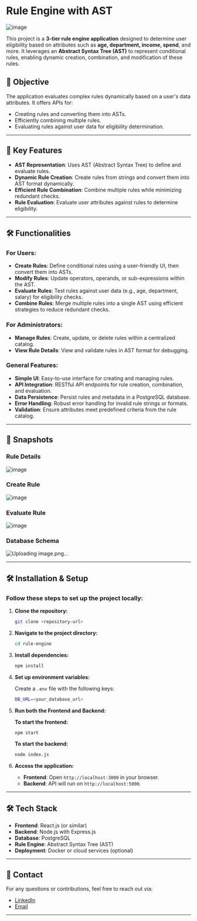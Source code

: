 # Rule Engine with AST

![image](https://github.com/user-attachments/assets/b650b1d0-88f5-4d4c-98bb-ced66a42cf36)

This project is a **3-tier rule engine application** designed to determine user eligibility based on attributes such as **age, department, income, spend**, and more. It leverages an **Abstract Syntax Tree (AST)** to represent conditional rules, enabling dynamic creation, combination, and modification of these rules.

## 🚀 Objective

The application evaluates complex rules dynamically based on a user's data attributes. It offers APIs for:

- Creating rules and converting them into ASTs.
- Efficiently combining multiple rules.
- Evaluating rules against user data for eligibility determination.

---

## 🌟 Key Features

- **AST Representation**: Uses AST (Abstract Syntax Tree) to define and evaluate rules.
- **Dynamic Rule Creation**: Create rules from strings and convert them into AST format dynamically.
- **Efficient Rule Combination**: Combine multiple rules while minimizing redundant checks.
- **Rule Evaluation**: Evaluate user attributes against rules to determine eligibility.

---

## 🛠️ Functionalities

### For Users:
- **Create Rules**: Define conditional rules using a user-friendly UI, then convert them into ASTs.
- **Modify Rules**: Update operators, operands, or sub-expressions within the AST.
- **Evaluate Rules**: Test rules against user data (e.g., age, department, salary) for eligibility checks.
- **Combine Rules**: Merge multiple rules into a single AST using efficient strategies to reduce redundant checks.

### For Administrators:
- **Manage Rules**: Create, update, or delete rules within a centralized catalog.
- **View Rule Details**: View and validate rules in AST format for debugging.

### General Features:
- **Simple UI**: Easy-to-use interface for creating and managing rules.
- **API Integration**: RESTful API endpoints for rule creation, combination, and evaluation.
- **Data Persistence**: Persist rules and metadata in a PostgreSQL database.
- **Error Handling**: Robust error handling for invalid rule strings or formats.
- **Validation**: Ensure attributes meet predefined criteria from the rule catalog.

---

## 📸 Snapshots

### Rule Details
![image](https://github.com/user-attachments/assets/ffa09c6e-60d1-4548-9fcf-b79eed581eb4)

### Create Rule
![image](https://github.com/user-attachments/assets/72ddecab-3748-4311-bb55-48de39061435)

### Evaluate Rule
![image](https://github.com/user-attachments/assets/b3bf84c1-0a2f-458b-bac2-5a8c88ce8078)

### Database Schema
![Uploading image.png…]()


---

## 🛠️ Installation & Setup

### Follow these steps to set up the project locally:

1. **Clone the repository:**

   ```bash
   git clone <repository-url>
   ```

2. **Navigate to the project directory:**

   ```bash
   cd rule-engine
   ```

3. **Install dependencies:**

   ```bash
   npm install
   ```

4. **Set up environment variables:**

   Create a `.env` file with the following keys:

   ```bash
   DB_URL=<your_database_url>
   ```

5. **Run both the Frontend and Backend:**

   **To start the frontend:**

   ```bash
   npm start
   ```

   **To start the backend:**

   ```bash
   node index.js
   ```

6. **Access the application:**  
   - **Frontend**: Open `http://localhost:3000` in your browser.  
   - **Backend**: API will run on `http://localhost:5000`.

---

## 🛠️ Tech Stack

- **Frontend**: React.js (or similar)
- **Backend**: Node.js with Express.js
- **Database**: PostgreSQL
- **Rule Engine**: Abstract Syntax Tree (AST)
- **Deployment**: Docker or cloud services (optional)

---

## 🤝 Contact

For any questions or contributions, feel free to reach out via:
- [LinkedIn](https://www.linkedin.com/in/shaswat-gusain-2924a324a/)
- [Email](mailto:shaswatgusain1@example.com)

---

